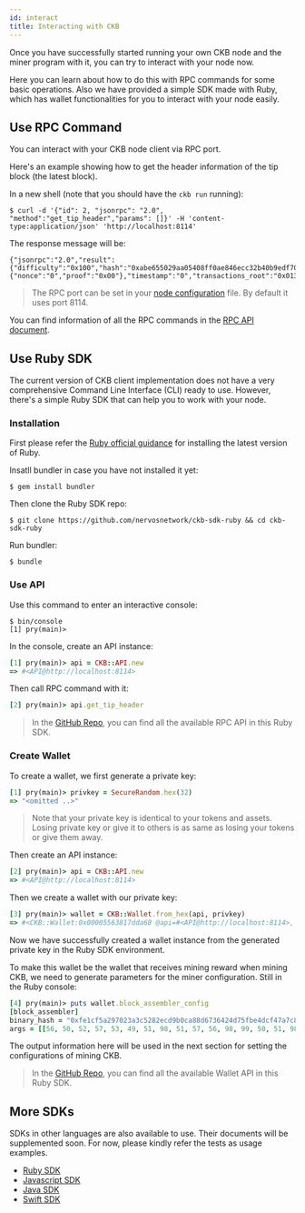 ```yaml
---
id: interact
title: Interacting with CKB
---
```


Once you have successfully started running your own CKB node and the miner program with it, you can try to interact with your node now.

Here you can learn about how to do this with RPC commands for some basic operations. Also we have provided a simple SDK made with Ruby, which has wallet functionalities for you to interact with your node easily. 


## Use RPC Command
You can interact with your CKB node client via RPC port. 

Here's an example showing how to get the header information of the tip block (the latest block).

In a new shell (note that you should have the `ckb run` running):
```shell
$ curl -d '{"id": 2, "jsonrpc": "2.0", "method":"get_tip_header","params": []}' -H 'content-type:application/json' 'http://localhost:8114'
```

The response message will be:
```shell
{"jsonrpc":"2.0","result":{"difficulty":"0x100","hash":"0xabe655029aa05408ff0ae846ecc32b40b9edf703440627bcaeda3626cf07f8db","number":"0","parent_hash":"0x0000000000000000000000000000000000000000000000000000000000000000","proposals_root":"0x0000000000000000000000000000000000000000000000000000000000000000","seal":{"nonce":"0","proof":"0x00"},"timestamp":"0","transactions_root":"0x013d8bd8c65e22655cc907c146c8ca8eaa2cfef46bf5b5f08dc145d72bf65a60","uncles_count":0,"uncles_hash":"0x0000000000000000000000000000000000000000000000000000000000000000","version":0,"witnesses_root":"0x0000000000000000000000000000000000000000000000000000000000000000"},"id":1}
```

> The RPC port can be set in your [node configuration](https://github.com/nervosnetwork/ckb/blob/develop/docs/configure.md) file. By default it uses port 8114.

You can find information of all the RPC commands in the [RPC API document](../api/rpc).


## Use Ruby SDK

The current version of CKB client implementation does not have a very comprehensive Command Line Interface (CLI) ready to use. However, there's a simple Ruby SDK that can help you to work with your node.

### Installation 
First please refer the [Ruby official guidance](https://www.ruby-lang.org/en/downloads/) for installing the latest version of Ruby.

Insatll bundler in case you have not installed it yet:
```shell
$ gem install bundler
```

Then clone the Ruby SDK repo:
```shell
$ git clone https://github.com/nervosnetwork/ckb-sdk-ruby && cd ckb-sdk-ruby
```

Run bundler:
```shell
$ bundle
```

### Use API

Use this command to enter an interactive console:
```shell
$ bin/console
[1] pry(main)>
```

In the console, create an API instance:
```ruby
[1] pry(main)> api = CKB::API.new
=> #<API@http://localhost:8114>
```

Then call RPC command with it:
```ruby
[2] pry(main)> api.get_tip_header
```

> In the [GitHub Repo](https://github.com/nervosnetwork/ckb-sdk-ruby), you can find all the available RPC API in this Ruby SDK.

### Create Wallet
To create a wallet, we first generate a private key:
``` ruby
[1] pry(main)> privkey = SecureRandom.hex(32)
=> "<omitted ..>"
``` 

> Note that your private key is identical to your tokens and assets. Losing private key or give it to others is as same as losing your tokens or give them away.

Then create an API instance:
```ruby
[2] pry(main)> api = CKB::API.new
=> #<API@http://localhost:8114>
```

Then we create a wallet with our private key:
```ruby
[3] pry(main)> wallet = CKB::Wallet.from_hex(api, privkey)
=> #<CKB::Wallet:0x00005563817dda68 @api=#<API@http://localhost:8114>, @privkey="<omitted ..>">
```

Now we have successfully created a wallet instance from the generated private key in the Ruby SDK environment. 

To make this wallet be the wallet that receives mining reward when mining CKB, we need to generate parameters for the miner configuration. Still in the Ruby console:
```ruby
[4] pry(main)> puts wallet.block_assembler_config
[block_assembler]
binary_hash = "0xfe1cf5a297023a3c5282ecd9b0ca88d6736424d75fbe4dcf47a7c8b303e4d339"
args = [[56, 50, 52, 57, 53, 49, 51, 98, 51, 57, 56, 98, 99, 50, 51, 98, 98, 49, 50, 48, 99, 102, 102, 55, 99, 55, 97, 99, 51, 51, 54, 57, 102, 100, 50, 49, 52, 52, 54, 98, 55, 49, 57, 48, 97, 56, 98, 101, 52, 54, 98, 48, 97, 53, 53, 98, 57, 53, 52, 97, 52, 97, 97, 56]]
```

The output information here will be used in the next section for setting the configurations of mining CKB.

> In the [GitHub Repo](https://github.com/nervosnetwork/ckb-sdk-ruby), you can find all the available Wallet API in this Ruby SDK.

## More SDKs

SDKs in other languages are also available to use. Their documents will be supplemented soon. For now, please kindly refer the tests as usage examples.

* [Ruby SDK](https://github.com/nervosnetwork/ckb-sdk-ruby)
* [Javascript SDK](https://github.com/nervosnetwork/ckb-sdk-js)
* [Java SDK](https://github.com/nervosnetwork/ckb-sdk-java)
* [Swift SDK](https://github.com/nervosnetwork/ckb-sdk-swift)
